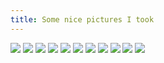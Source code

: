 ```yaml
---
title: Some nice pictures I took
---
```

![](img/0001.jpg)
![](img/0002.jpg)
![](img/0003.jpg)
![](img/0004.jpg)
![](img/0005.jpg)
![](img/0006.jpg)
![](img/0007.jpg)
![](img/0008.jpg)
![](img/0009.jpg)
![](img/0010.jpg)
![](img/0011.jpg)
